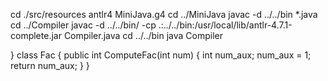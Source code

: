 cd ./src/resources
antlr4 MiniJava.g4
cd ../MiniJava
javac -d ../../bin *.java
cd ../Compiler
javac -d ../../bin/ -cp .:../../bin:/usr/local/lib/antlr-4.7.1-complete.jar Compiler.java
cd ../../bin
java Compiler

[^_^]:test1
class Factorial {
    public static void main(String[] a)
    {
        System.out.println();
    }
}

[^_^]:test2
class Factorial {
    public static void main(String[] a) {
        System.out.println(new Fac().ComputeFac(10));
    }
    
}
class Fac {
    public int ComputeFac(int num) {
        int num_aux;
        num_aux = 1;
        return num_aux;
    }
}
